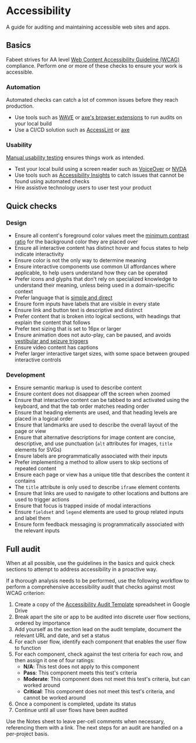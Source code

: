 # Accessibility

A guide for auditing and maintaining accessible web sites and apps.

## Basics

Fabeet strives for AA level [Web Content Accessibility Guideline (WCAG)]
compliance. Perform one or more of these checks to ensure your work is
accessible.

### Automation

Automated checks can catch a lot of common issues before they reach production.

- Use tools such as [WAVE] or [axe's browser extensions] to run audits on your
  local build
- Use a CI/CD solution such as [AccessLint] or [axe]

### Usability

[Manual usability testing] ensures things work as intended.

- Test your local build using a screen reader such as [VoiceOver] or [NVDA]
- Use tools such as [Accessibility Insights] to catch issues that cannot be
  found using automated checks
- Hire assistive technology users to user test your product

## Quick checks

### Design

- Ensure all content's foreground color values meet the [minimum contrast ratio]
  for the background color they are placed over
- Ensure all interactive content has distinct hover and focus states to help
  indicate interactivity
- Ensure color is not the only way to determine meaning
- Ensure interactive components use common UI affordances where applicable, to
  help users understand how they can be operated
- Prefer icons and glyphs that don't rely on specialized knowledge to understand
  their meaning, unless being used in a domain-specific context
- Prefer language that is [simple and direct]
- Ensure form inputs have labels that are visible in every state
- Ensure link and button text is descriptive and distinct
- Prefer content that is broken into logical sections, with headings that
  explain the content that follows
- Prefer text sizing that is set to 16px or larger
- Ensure animation does not auto-play, can be paused, and avoids [vestibular and
  seizure triggers]
- Ensure video content has captions
- Prefer larger interactive target sizes, with some space between grouped
  interactive controls

### Development

- Ensure semantic markup is used to describe content
- Ensure content does not disappear off the screen when zoomed
- Ensure that interactive content can be tabbed to and activated using the
  keyboard, and that the tab order matches reading order
- Ensure that heading elements are used, and that heading levels are placed in a
  logical order
- Ensure that landmarks are used to describe the overall layout of the page or
  view
- Ensure that alternative descriptions for image content are concise,
  descriptive, and use punctuation (`alt` attributes for images, `title`
  elements for SVGs)
- Ensure labels are programmatically associated with their inputs
- Prefer implementing a method to allow users to skip sections of repeated
  content
- Ensure each page or view has a unique title that describes the content it
  contains
- The `title` attribute is only used to describe `iframe` element contents
- Ensure that links are used to navigate to other locations and buttons are used
  to trigger actions
- Ensure that focus is trapped inside of modal interactions
- Ensure `fieldset` and `legend` elements are used to group related inputs and
  label them
- Ensure form feedback messaging is programmatically associated with the
  relevant inputs

## Full audit

When at all possible, use the guidelines in the basics and quick check sections
to attempt to address accessibility in a proactive way.

If a thorough analysis needs to be performed, use the following workflow to
perform a comprehensive accessibility audit that checks against most WCAG
criterion:

1. Create a copy of the [Accessibility Audit Template] spreadsheet in Google
Drive
1. Break apart the site or app to be audited into discrete user flow sections,
ordered by importance
1. Add yourself as the section lead on the audit template, document the relevant
URL and date, and set a status
1. For each user flow, identify each component that enables the user flow to
function
1. For each component, check against the test criteria for each row, and then
assign it one of four ratings:
   - **N/A**: This test does not apply to this component
   - **Pass**: This component meets this test's criteria
   - **Moderate**: This component does not meet this test's criteria, but can
     worked around
   - **Critical**: This component does not meet this test's criteria, and cannot
     be worked around
1. Once a component is completed, update its status
1. Continue until all user flows have been audited

Use the Notes sheet to leave per-cell comments when necessary, referencing them
with a link. The next steps for an audit are handled on a per-project basis.

[accessibility audit template]: https://docs.google.com/spreadsheets/d/1Ys-0U5BY-Ct_phy7gk9XJmn4nBTMFTh08aTQ6U1kB_4/edit?usp=sharing
[accesslint]: https://github.com/marketplace/accesslint
[axe]: https://www.deque.com/axe/axe-for-web/integrations/
[axe's browser extensions]: https://www.deque.com/axe/axe-for-web/
[minimum contrast ratio]: https://webaim.org/resources/linkcontrastchecker/
[manual usability testing]: https://www.smashingmagazine.com/2018/09/importance-manual-accessibility-testing/
[nvda]: https://a11yproject.com/posts/getting-started-with-nvda/
[accessibility insights]: https://accessibilityinsights.io
[simple and direct]: https://datayze.com/readability-analyzer.php
[vestibular and seizure triggers]: https://alistapart.com/article/designing-safer-web-animation-for-motion-sensitivity/
[voiceover]: https://a11yproject.com/posts/getting-started-with-voiceover/
[wave]: https://wave.webaim.org/extension/
[web content accessibility guideline (wcag)]: https://www.w3.org/WAI/standards-guidelines/wcag/
